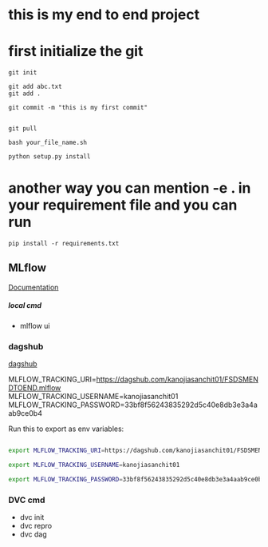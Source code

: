 # this is my end to end project

# first initialize the git

```
git init
```

```
git add abc.txt
git add .
```
```
git commit -m "this is my first commit"
```

```

git pull

```

```
bash your_file_name.sh
```

```
python setup.py install
```

# another way you can mention -e . in your requirement file and you can run

```
pip install -r requirements.txt
```


## MLflow

[Documentation](https://mlflow.org/docs/latest/index.html)


##### local cmd
- mlflow ui

### dagshub
[dagshub](https://dagshub.com/)

MLFLOW_TRACKING_URI=https://dagshub.com/kanojiasanchit01/FSDSMENDTOEND.mlflow \
MLFLOW_TRACKING_USERNAME=kanojiasanchit01 \
MLFLOW_TRACKING_PASSWORD=33bf8f56243835292d5c40e8db3e3a4aab9ce0b4

Run this to export as env variables:

```bash

export MLFLOW_TRACKING_URI=https://dagshub.com/kanojiasanchit01/FSDSMENDTOEND.mlflow \

export MLFLOW_TRACKING_USERNAME=kanojiasanchit01

export MLFLOW_TRACKING_PASSWORD=33bf8f56243835292d5c40e8db3e3a4aab9ce0b4

```


### DVC cmd
- dvc init
- dvc repro
- dvc dag

